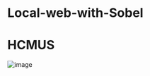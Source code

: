 # Local-web-with-Sobel 
# HCMUS

![image](https://user-images.githubusercontent.com/63902542/164360247-e15fd267-8fc7-4844-b0f9-259869859ce4.png)
